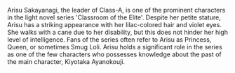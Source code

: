 Arisu Sakayanagi, the leader of Class-A, is one of the prominent characters in the light novel series 'Classroom of the Elite'.
Despite her petite stature, Arisu has a striking appearance with her lilac-colored hair and violet eyes. She walks with a cane due to her disability, but this does not hinder her high level of intelligence. Fans of the series often refer to Arisu as Princess, Queen, or sometimes Smug Loli. Arisu holds a significant role in the series as one of the few characters who possesses knowledge about the past of the main character, Kiyotaka Ayanokouji.